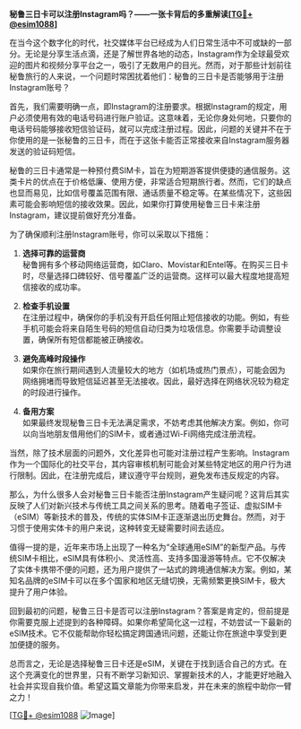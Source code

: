 **秘鲁三日卡可以注册Instagram吗？——一张卡背后的多重解读[[TG💪+ @esim1088](https://t.me/s/esim1088)]**

在当今这个数字化的时代，社交媒体平台已经成为人们日常生活中不可或缺的一部分。无论是分享生活点滴，还是了解世界各地的动态，Instagram作为全球最受欢迎的图片和视频分享平台之一，吸引了无数用户的目光。然而，对于那些计划前往秘鲁旅行的人来说，一个问题时常困扰着他们：秘鲁的三日卡是否能够用于注册Instagram账号？

首先，我们需要明确一点，即Instagram的注册要求。根据Instagram的规定，用户必须使用有效的电话号码进行账户验证。这意味着，无论你身处何地，只要你的电话号码能够接收短信验证码，就可以完成注册过程。因此，问题的关键并不在于你使用的是一张秘鲁的三日卡，而在于这张卡能否正常接收来自Instagram服务器发送的验证码短信。

秘鲁的三日卡通常是一种预付费SIM卡，旨在为短期游客提供便捷的通信服务。这类卡片的优点在于价格低廉、使用方便，非常适合短期旅行者。然而，它们的缺点也显而易见，比如信号覆盖范围有限、通话质量不稳定等。在某些情况下，这些因素可能会影响短信的接收效果。因此，如果你打算使用秘鲁三日卡来注册Instagram，建议提前做好充分准备。

为了确保顺利注册Instagram账号，你可以采取以下措施：

1. **选择可靠的运营商**  
   秘鲁拥有多个移动网络运营商，如Claro、Movistar和Entel等。在购买三日卡时，尽量选择口碑较好、信号覆盖广泛的运营商。这样可以最大程度地提高短信接收的成功率。

2. **检查手机设置**  
   在注册过程中，确保你的手机没有开启任何阻止短信接收的功能。例如，有些手机可能会将来自陌生号码的短信自动归类为垃圾信息。你需要手动调整设置，确保所有短信都能被正确接收。

3. **避免高峰时段操作**  
   如果你在旅行期间遇到人流量较大的地方（如机场或热门景点），可能会因为网络拥堵而导致短信延迟甚至无法接收。因此，最好选择在网络状况较为稳定的时段进行操作。

4. **备用方案**  
   如果最终发现秘鲁三日卡无法满足需求，不妨考虑其他解决方案。例如，你可以向当地朋友借用他们的SIM卡，或者通过Wi-Fi网络完成注册流程。

当然，除了技术层面的问题外，文化差异也可能对注册过程产生影响。Instagram作为一个国际化的社交平台，其内容审核机制可能会对某些特定地区的用户行为进行限制。因此，在注册完成后，建议遵守平台规则，避免发布违反规定的内容。

那么，为什么很多人会对秘鲁三日卡能否注册Instagram产生疑问呢？这背后其实反映了人们对新兴技术与传统工具之间关系的思考。随着电子签证、虚拟SIM卡（eSIM）等新技术的普及，传统的实体SIM卡正逐渐退出历史舞台。然而，对于习惯于使用实体卡的用户来说，这种转变无疑需要时间去适应。

值得一提的是，近年来市场上出现了一种名为“全球通用eSIM”的新型产品。与传统SIM卡相比，eSIM具有体积小、灵活性高、支持多国漫游等特点。它不仅解决了实体卡携带不便的问题，还为用户提供了一站式的跨境通信解决方案。例如，某知名品牌的eSIM卡可以在多个国家和地区无缝切换，无需频繁更换SIM卡，极大提升了用户体验。

回到最初的问题，秘鲁三日卡是否可以注册Instagram？答案是肯定的，但前提是你需要克服上述提到的各种障碍。如果你希望简化这一过程，不妨尝试一下最新的eSIM技术。它不仅能帮助你轻松搞定跨国通讯问题，还能让你在旅途中享受到更加便捷的服务。

总而言之，无论是选择秘鲁三日卡还是eSIM，关键在于找到适合自己的方式。在这个充满变化的世界里，只有不断学习新知识、掌握新技术的人，才能更好地融入社会并实现自我价值。希望这篇文章能为你带来启发，并在未来的旅程中助你一臂之力！

[[TG💪+ @esim1088](https://t.me/s/esim1088) ![Image](https://i.postimg.cc/4NQfJmqS/Snipaste-2025-05-13-00-14-12.png)]
